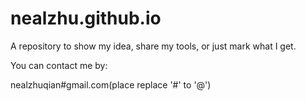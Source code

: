 # nealzhu.github.io

A repository to show my idea, share my tools, or just mark what I get.

You can contact me by:

nealzhuqian#gmail.com(place replace '#' to '@')